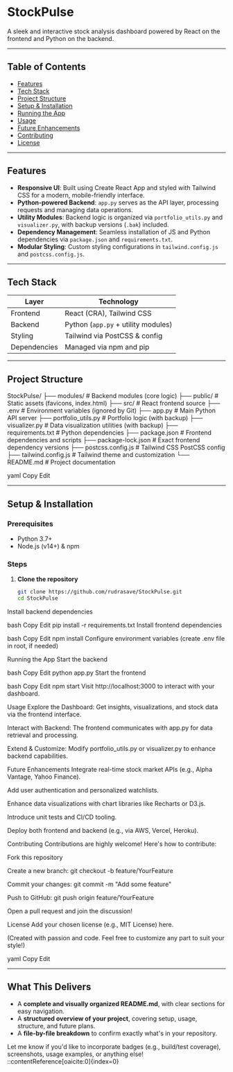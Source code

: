 <!--# Getting Started with Create React App

This project was bootstrapped with [Create React App](https://github.com/facebook/create-react-app).

## Available Scripts

In the project directory, you can run:

### `npm start`

Runs the app in the development mode.\
Open [http://localhost:3000](http://localhost:3000) to view it in your browser.

The page will reload when you make changes.\
You may also see any lint errors in the console.

### `npm test`

Launches the test runner in the interactive watch mode.\
See the section about [running tests](https://facebook.github.io/create-react-app/docs/running-tests) for more information.

### `npm run build`

Builds the app for production to the `build` folder.\
It correctly bundles React in production mode and optimizes the build for the best performance.

The build is minified and the filenames include the hashes.\
Your app is ready to be deployed!

See the section about [deployment](https://facebook.github.io/create-react-app/docs/deployment) for more information.

### `npm run eject`

**Note: this is a one-way operation. Once you `eject`, you can't go back!**

If you aren't satisfied with the build tool and configuration choices, you can `eject` at any time. This command will remove the single build dependency from your project.

Instead, it will copy all the configuration files and the transitive dependencies (webpack, Babel, ESLint, etc) right into your project so you have full control over them. All of the commands except `eject` will still work, but they will point to the copied scripts so you can tweak them. At this point you're on your own.

You don't have to ever use `eject`. The curated feature set is suitable for small and middle deployments, and you shouldn't feel obligated to use this feature. However we understand that this tool wouldn't be useful if you couldn't customize it when you are ready for it.

## Learn More

You can learn more in the [Create React App documentation](https://facebook.github.io/create-react-app/docs/getting-started).

To learn React, check out the [React documentation](https://reactjs.org/).

### Code Splitting

This section has moved here: [https://facebook.github.io/create-react-app/docs/code-splitting](https://facebook.github.io/create-react-app/docs/code-splitting)

### Analyzing the Bundle Size

This section has moved here: [https://facebook.github.io/create-react-app/docs/analyzing-the-bundle-size](https://facebook.github.io/create-react-app/docs/analyzing-the-bundle-size)

### Making a Progressive Web App

This section has moved here: [https://facebook.github.io/create-react-app/docs/making-a-progressive-web-app](https://facebook.github.io/create-react-app/docs/making-a-progressive-web-app)

### Advanced Configuration

This section has moved here: [https://facebook.github.io/create-react-app/docs/advanced-configuration](https://facebook.github.io/create-react-app/docs/advanced-configuration)

### Deployment

This section has moved here: [https://facebook.github.io/create-react-app/docs/deployment](https://facebook.github.io/create-react-app/docs/deployment)

### `npm run build` fails to minify

This section has moved here: [https://facebook.github.io/create-react-app/docs/troubleshooting#npm-run-build-fails-to-minify](https://facebook.github.io/create-react-app/docs/troubleshooting#npm-run-build-fails-to-minify)-->
#  StockPulse

A sleek and interactive stock analysis dashboard powered by React on the frontend and Python on the backend.

---

## Table of Contents

- [Features](#features)  
- [Tech Stack](#tech-stack)  
- [Project Structure](#project-structure)  
- [Setup & Installation](#setup--installation)  
- [Running the App](#running-the-app)  
- [Usage](#usage)  
- [Future Enhancements](#future-enhancements)  
- [Contributing](#contributing)  
- [License](#license)

---

## Features

-  **Responsive UI**: Built using Create React App and styled with Tailwind CSS for a modern, mobile-friendly interface.  
-  **Python-powered Backend**: `app.py` serves as the API layer, processing requests and managing data operations.  
-  **Utility Modules**: Backend logic is organized via `portfolio_utils.py` and `visualizer.py`, with backup versions (`.bak`) included.  
-  **Dependency Management**: Seamless installation of JS and Python dependencies via `package.json` and `requirements.txt`.  
-  **Modular Styling**: Custom styling configurations in `tailwind.config.js` and `postcss.config.js`.

---

## Tech Stack

| Layer     | Technology                      |
|-----------|----------------------------------|
| Frontend  | React (CRA), Tailwind CSS        |
| Backend   | Python (`app.py` + utility modules) |
| Styling   | Tailwind via PostCSS & config    |
| Dependencies | Managed via npm and pip        |

---

## Project Structure

StockPulse/
├── modules/ # Backend modules (core logic)
├── public/ # Static assets (favicons, index.html)
├── src/ # React frontend source
├── .env # Environment variables (ignored by Git)
├── app.py # Main Python API server
├── portfolio_utils.py # Portfolio logic (with backup)
├── visualizer.py # Data visualization utilities (with backup)
├── requirements.txt # Python dependencies
├── package.json # Frontend dependencies and scripts
├── package-lock.json # Exact frontend dependency versions
├── postcss.config.js # Tailwind CSS PostCSS config
├── tailwind.config.js # Tailwind theme and customization
└── README.md # Project documentation

yaml
Copy
Edit

---

## Setup & Installation

### Prerequisites

- Python 3.7+  
- Node.js (v14+) & npm

### Steps

1. **Clone the repository**  
   ```bash
   git clone https://github.com/rudrasave/StockPulse.git
   cd StockPulse
Install backend dependencies

bash
Copy
Edit
pip install -r requirements.txt
Install frontend dependencies

bash
Copy
Edit
npm install
Configure environment variables (create .env file in root, if needed)

Running the App
Start the backend

bash
Copy
Edit
python app.py
Start the frontend

bash
Copy
Edit
npm start
Visit http://localhost:3000 to interact with your dashboard.

Usage
Explore the Dashboard: Get insights, visualizations, and stock data via the frontend interface.

Interact with Backend: The frontend communicates with app.py for data retrieval and processing.

Extend & Customize: Modify portfolio_utils.py or visualizer.py to enhance backend capabilities.

Future Enhancements
Integrate real-time stock market APIs (e.g., Alpha Vantage, Yahoo Finance).

Add user authentication and personalized watchlists.

Enhance data visualizations with chart libraries like Recharts or D3.js.

Introduce unit tests and CI/CD tooling.

Deploy both frontend and backend (e.g., via AWS, Vercel, Heroku).

Contributing
Contributions are highly welcome! Here's how to contribute:

Fork this repository

Create a new branch: git checkout -b feature/YourFeature

Commit your changes: git commit -m "Add some feature"

Push to GitHub: git push origin feature/YourFeature

Open a pull request and join the discussion!

License
Add your chosen license (e.g., MIT License) here.

(Created with passion and code. Feel free to customize any part to suit your style!)

yaml
Copy
Edit

---

##  What This Delivers

- A **complete and visually organized README.md**, with clear sections for easy navigation.  
- A **structured overview of your project**, covering setup, usage, structure, and future plans.  
- A **file-by-file breakdown** to confirm exactly what's in your repository.

Let me know if you'd like to incorporate badges (e.g., build/test coverage), screenshots, usage examples, or anything else!
::contentReference[oaicite:0]{index=0}
